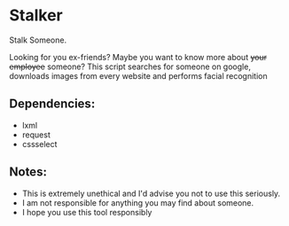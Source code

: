 # Stalker
Stalk Someone.

Looking for you ex-friends? Maybe you want to know more about ~~your employee~~ 
someone? This script searches for someone on google, downloads images from every
website and performs facial recognition


## Dependencies:
- lxml
- request
- cssselect

## Notes:
- This is extremely unethical and I'd advise you not to use this seriously.
- I am not responsible for anything you may find about someone.
- I hope you use this tool responsibly
